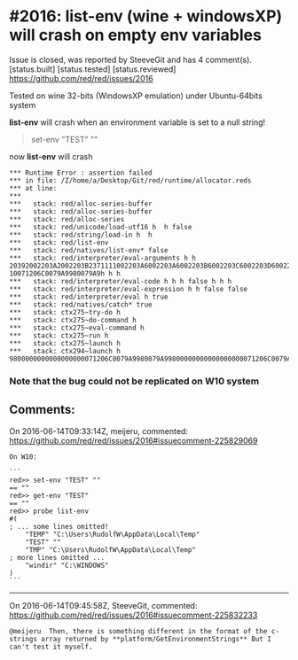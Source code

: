 
#2016: list-env (wine + windowsXP) will crash on empty env variables
================================================================================
Issue is closed, was reported by SteeveGit and has 4 comment(s).
[status.built] [status.tested] [status.reviewed]
<https://github.com/red/red/issues/2016>

Tested on wine 32-bits (WindowsXP emulation) under Ubuntu-64bits system

**list-env** will crash when an environment variable is set to a null string!

> set-env "TEST" "" 

now **list-env** will crash

```
*** Runtime Error : assertion failed
*** in file: /Z/home/a/Desktop/Git/red/runtime/allocator.reds
*** at line: 
***
***   stack: red/alloc-series-buffer   
***   stack: red/alloc-series-buffer   
***   stack: red/alloc-series   
***   stack: red/unicode/load-utf16 h  h false
***   stack: red/string/load-in h  h 
***   stack: red/list-env
***   stack: red/natives/list-env* false
***   stack: red/interpreter/eval-arguments h h 20392002203A2002203B2371111002203A6002203A6002203B6002203C6002203D6002203E6002203F6002204060022041611181002203D0002203D0002203E0002203F0002204000022041000220420002204300022044001985479842742260010010002203D0000000000002203D0000683D70-10071206C0079A9980079A9h h h
***   stack: red/interpreter/eval-code h h h false h h h
***   stack: red/interpreter/eval-expression h h false false
***   stack: red/interpreter/eval h true
***   stack: red/natives/catch* true 
***   stack: ctx275~try-do h
***   stack: ctx275~do-command h
***   stack: ctx275~eval-command h
***   stack: ctx275~run h
***   stack: ctx275~launch h
***   stack: ctx294~launch h
9800000000000000000071206C0079A9980079A99800000000000000000071206C0079A9980079A99800683D5010033C2F40033C2F40033C2F40033C2F40033C2F40033BDF8
```
### Note that the bug could not be replicated on W10 system



Comments:
--------------------------------------------------------------------------------

On 2016-06-14T09:33:14Z, meijeru, commented:
<https://github.com/red/red/issues/2016#issuecomment-225829069>

    On W10:
    
    ```
    red>> set-env "TEST" ""
    == ""
    red>> get-env "TEST"
    == ""
    red>> probe list-env
    #(
    ; ... some lines omitted!
        "TEMP" "C:\Users\RudolfW\AppData\Local\Temp"
        "TEST" ""
        "TMP" "C:\Users\RudolfW\AppData\Local\Temp"
    ; more lines omitted ...
        "windir" "C:\WINDOWS"
    )
    ```

--------------------------------------------------------------------------------

On 2016-06-14T09:45:58Z, SteeveGit, commented:
<https://github.com/red/red/issues/2016#issuecomment-225832233>

    @meijeru  Then, there is something different in the format of the c-strings array returned by **platform/GetEnvironmentStrings** But I can't test it myself.

